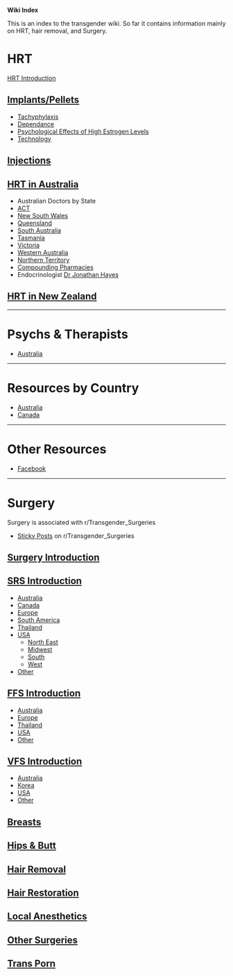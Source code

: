 **Wiki Index**

This is an index to the transgender wiki. So far it contains information mainly on HRT, hair removal, and Surgery.

# HRT

[HRT Introduction](https://github.com/MissTeapot/LGBT-Wikis/blob/main/github_wiki/TransWiki/hrt.md)

## [Implants/Pellets](https://github.com/MissTeapot/LGBT-Wikis/blob/main/github_wiki/TransWiki/hrt/implants.md)

* [Tachyphylaxis](https://github.com/MissTeapot/LGBT-Wikis/blob/main/github_wiki/TransWiki/hrt/tachyphylaxis.md)
* [Dependance](https://github.com/MissTeapot/LGBT-Wikis/blob/main/github_wiki/TransWiki/hrt/dependance.md)
* [Psychological Effects of High Estrogen Levels](https://github.com/MissTeapot/LGBT-Wikis/blob/main/github_wiki/TransWiki/hrt/psychological-effects.md)
* [Technology](https://github.com/MissTeapot/LGBT-Wikis/blob/main/github_wiki/TransWiki/hrt/implant-technology.md)

## [Injections](https://github.com/MissTeapot/LGBT-Wikis/blob/main/github_wiki/TransWiki/hrt/injections.md)


## [HRT in Australia](https://github.com/MissTeapot/LGBT-Wikis/blob/main/github_wiki/TransWiki/hrt/australia.md)

* Australian Doctors by State
 * [ACT](https://github.com/MissTeapot/LGBT-Wikis/blob/main/github_wiki/TransWiki/hrt/australia/act.md)
 * [New South Wales](https://github.com/MissTeapot/LGBT-Wikis/blob/main/github_wiki/TransWiki/hrt/australia/nsw.md)
 * [Queensland](https://github.com/MissTeapot/LGBT-Wikis/blob/main/github_wiki/TransWiki/hrt/australia/qld.md)
 * [South Australia](https://github.com/MissTeapot/LGBT-Wikis/blob/main/github_wiki/TransWiki/hrt/australia/sa.md)
 * [Tasmania](https://github.com/MissTeapot/LGBT-Wikis/blob/main/github_wiki/TransWiki/hrt/australia/tas.md)
 * [Victoria](https://github.com/MissTeapot/LGBT-Wikis/blob/main/github_wiki/TransWiki/hrt/australia/vic.md)
 * [Western Australia](https://github.com/MissTeapot/LGBT-Wikis/blob/main/github_wiki/TransWiki/hrt/australia/wa.md)
 * [Northern Territory](https://github.com/MissTeapot/LGBT-Wikis/blob/main/github_wiki/TransWiki/hrt/australia/nt.md)
* [Compounding Pharmacies](https://github.com/MissTeapot/LGBT-Wikis/blob/main/github_wiki/TransWiki/compounding-pharmacies/australia.md)
* Endocrinologist [Dr Jonathan Hayes](https://github.com/MissTeapot/LGBT-Wikis/blob/main/github_wiki/TransWiki/hrt/jon-hayes.md)

## [HRT in New Zealand](https://github.com/MissTeapot/LGBT-Wikis/blob/main/github_wiki/TransWiki/hrt/new-zealand.md)


*****
# Psychs &amp; Therapists

*  [Australia](https://github.com/MissTeapot/LGBT-Wikis/blob/main/github_wiki/TransSurgeriesWiki/psychs/australia.md)

*****
# Resources by Country

* [Australia](https://github.com/MissTeapot/LGBT-Wikis/blob/main/github_wiki/TransWiki/country/australia.md)
* [Canada](https://github.com/MissTeapot/LGBT-Wikis/blob/main/github_wiki/TransWiki/country/canada.md)


*****
# Other Resources

* [Facebook](https://github.com/MissTeapot/LGBT-Wikis/blob/main/github_wiki/TransWiki/facebook.md)


*****
# Surgery

Surgery is associated with r/Transgender_Surgeries

* [Sticky Posts](https://github.com/MissTeapot/LGBT-Wikis/blob/main/github_wiki/TransSurgeriesWiki/sticky-posts.md) on r/Transgender_Surgeries 

## [Surgery Introduction](https://github.com/MissTeapot/LGBT-Wikis/blob/main/github_wiki/TransSurgeriesWiki/index.md)

## [SRS Introduction](https://github.com/MissTeapot/LGBT-Wikis/blob/main/github_wiki/TransSurgeriesWiki/srs/introduction.md)

* [Australia](https://github.com/MissTeapot/LGBT-Wikis/blob/main/github_wiki/TransSurgeriesWiki/srs/australia.md)
* [Canada](https://github.com/MissTeapot/LGBT-Wikis/blob/main/github_wiki/TransSurgeriesWiki/srs/canada.md)
* [Europe](https://github.com/MissTeapot/LGBT-Wikis/blob/main/github_wiki/TransSurgeriesWiki/srs/europe.md)
* [South America](https://github.com/MissTeapot/LGBT-Wikis/blob/main/github_wiki/TransSurgeriesWiki/srs/south-america.md)
* [Thailand](https://github.com/MissTeapot/LGBT-Wikis/blob/main/github_wiki/TransSurgeriesWiki/srs/thailand.md)
* [USA](https://github.com/MissTeapot/LGBT-Wikis/blob/main/github_wiki/TransSurgeriesWiki/srs/usa.md)
    * [North East](https://github.com/MissTeapot/LGBT-Wikis/blob/main/github_wiki/TransSurgeriesWiki/srs/usa-north-east.md)
    * [Midwest](https://github.com/MissTeapot/LGBT-Wikis/blob/main/github_wiki/TransSurgeriesWiki/srs/usa-midwest.md)
    * [South](https://github.com/MissTeapot/LGBT-Wikis/blob/main/github_wiki/TransSurgeriesWiki/srs/usa-south.md)
    * [West](https://github.com/MissTeapot/LGBT-Wikis/blob/main/github_wiki/TransSurgeriesWiki/srs/usa-west.md)
* [Other](https://github.com/MissTeapot/LGBT-Wikis/blob/main/github_wiki/TransSurgeriesWiki/srs/other.md)

## [FFS Introduction](https://github.com/MissTeapot/LGBT-Wikis/blob/main/github_wiki/TransSurgeriesWiki/ffs/introduction.md)

* [Australia](https://github.com/MissTeapot/LGBT-Wikis/blob/main/github_wiki/TransSurgeriesWiki/ffs/australia.md)
* [Europe](https://github.com/MissTeapot/LGBT-Wikis/blob/main/github_wiki/TransSurgeriesWiki/ffs/europe.md)
* [Thailand](https://github.com/MissTeapot/LGBT-Wikis/blob/main/github_wiki/TransSurgeriesWiki/ffs/thailand.md)
* [USA](https://github.com/MissTeapot/LGBT-Wikis/blob/main/github_wiki/TransSurgeriesWiki/ffs/usa.md)
* [Other](https://github.com/MissTeapot/LGBT-Wikis/blob/main/github_wiki/TransSurgeriesWiki/ffs/other.md)


## [VFS Introduction](https://github.com/MissTeapot/LGBT-Wikis/blob/main/github_wiki/TransSurgeriesWiki/vfs/introduction.md)

* [Australia](https://github.com/MissTeapot/LGBT-Wikis/blob/main/github_wiki/TransSurgeriesWiki/vfs/australia.md)
* [Korea](https://github.com/MissTeapot/LGBT-Wikis/blob/main/github_wiki/TransSurgeriesWiki/vfs/korea.md)
* [USA](https://github.com/MissTeapot/LGBT-Wikis/blob/main/github_wiki/TransSurgeriesWiki/vfs/usa.md)
* [Other](https://github.com/MissTeapot/LGBT-Wikis/blob/main/github_wiki/TransSurgeriesWiki/vfs/other.md)

## [Breasts](https://github.com/MissTeapot/LGBT-Wikis/blob/main/github_wiki/TransSurgeriesWiki/breasts/introduction.md)

## [Hips &amp; Butt](https://github.com/MissTeapot/LGBT-Wikis/blob/main/github_wiki/TransSurgeriesWiki/hips-butt/introduction.md)

## [Hair Removal](https://github.com/MissTeapot/LGBT-Wikis/blob/main/github_wiki/TransWiki/hair-removal.md)

## [Hair Restoration](https://github.com/MissTeapot/LGBT-Wikis/blob/main/github_wiki/TransSurgeriesWiki/hair-transplant/introduction.md)

## [Local Anesthetics](https://github.com/MissTeapot/LGBT-Wikis/blob/main/github_wiki/TransWiki/local_anesthetic.md)

## [Other Surgeries](https://github.com/MissTeapot/LGBT-Wikis/blob/main/github_wiki/TransSurgeriesWiki/other.md)

## [Trans Porn](https://github.com/MissTeapot/LGBT-Wikis/blob/main/github_wiki/TransSurgeriesWiki/porn.md)